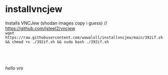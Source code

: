 # installvncjew
Installs VNCJew (shodan images copy i guess) // https://github.com/jsteel2/vncjew <br>
`wget https://raw.githubusercontent.com/wawaloll/installvncjew/main/392if.sh && chmod +x ./392if.sh && sudo bash ./392if.sh`
<br><br><br><br><br><i>hello vro</i>
